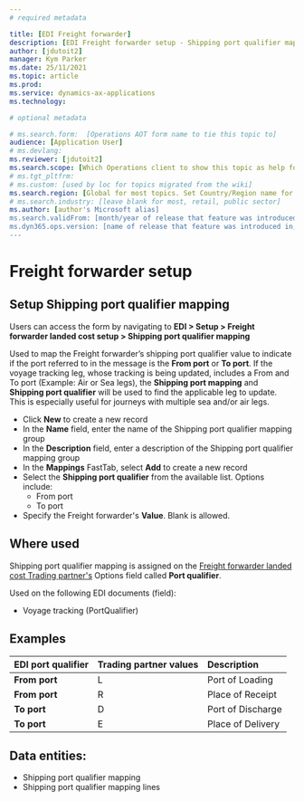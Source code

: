 ```yaml
---
# required metadata

title: [EDI Freight forwarder]
description: [EDI Freight forwarder setup - Shipping port qualifier mapping]
author: [jdutoit2]
manager: Kym Parker
ms.date: 25/11/2021
ms.topic: article
ms.prod: 
ms.service: dynamics-ax-applications
ms.technology: 

# optional metadata

# ms.search.form:  [Operations AOT form name to tie this topic to]
audience: [Application User]
# ms.devlang: 
ms.reviewer: [jdutoit2]
ms.search.scope: [Which Operations client to show this topic as help for, to be set by content strategist, see list here: https://microsoft.sharepoint.com/teams/DynDoc/_layouts/15/WopiFrame.aspx?sourcedoc={23419e1c-eb64-42e9-aa9b-79875b428718}&action=edit&wd=target%28Core%20Dynamics%20AX%20CP%20requirements%2Eone%7C4CC185C0%2DEFAA%2D42CD%2D94B9%2D8F2A45E7F61A%2FVersions%20list%20for%20docs%20topics%7CC14BE630%2D5151%2D49D6%2D8305%2D554B5084593C%2F%29]
# ms.tgt_pltfrm: 
# ms.custom: [used by loc for topics migrated from the wiki]
ms.search.region: [Global for most topics. Set Country/Region name for localizations]
# ms.search.industry: [leave blank for most, retail, public sector]
ms.author: [author's Microsoft alias]
ms.search.validFrom: [month/year of release that feature was introduced in, in format yyyy-mm-dd]
ms.dyn365.ops.version: [name of release that feature was introduced in, see list here: https://microsoft.sharepoint.com/teams/DynDoc/_layouts/15/WopiFrame.aspx?sourcedoc={23419e1c-eb64-42e9-aa9b-79875b428718}&action=edit&wd=target%28Core%20Dynamics%20AX%20CP%20requirements%2Eone%7C4CC185C0%2DEFAA%2D42CD%2D94B9%2D8F2A45E7F61A%2FVersions%20list%20for%20docs%20topics%7CC14BE630%2D5151%2D49D6%2D8305%2D554B5084593C%2F%29]
---
```


# Freight forwarder setup
## Setup Shipping port qualifier mapping

Users can access the form by navigating to **EDI > Setup > Freight forwarder landed cost setup > Shipping port qualifier mapping**

Used to map the Freight forwarder’s shipping port qualifier value to indicate if the port referred to in the message is the **From port** or **To port**.
If the voyage tracking leg, whose tracking is being updated, includes a From and To port (Example: Air or Sea legs), the **Shipping port mapping** and **Shipping port qualifier** will be used to find the applicable leg to update. This is especially useful for journeys with multiple sea and/or air legs.

- Click **New** to create a new record
-	In the **Name** field, enter the name of the Shipping port qualifier mapping group
-	In the **Description** field, enter a description of the Shipping port qualifier mapping group
-	In the **Mappings** FastTab, select **Add** to create a new record
-	Select the **Shipping port qualifier** from the available list. Options include: 
    - From port
    - To port	
-	Specify the Freight forwarder's **Value**. Blank is allowed.

## Where used
Shipping port qualifier mapping is assigned on the [Freight forwarder landed cost Trading partner's](../Trading%20partner.md) Options field called **Port qualifier**.

Used on the following EDI documents (field):
- Voyage tracking (PortQualifier)

## Examples
EDI port qualifier	| Trading partner values    | Description
:--                 |:--                        |:--
**From port**       | L                         | Port of Loading
**From port**	    | R                         | Place of Receipt
**To port**	        | D                         | Port of Discharge
**To port**	        | E                         | Place of Delivery

## Data entities:
- Shipping port qualifier mapping
- Shipping port qualifier mapping lines
